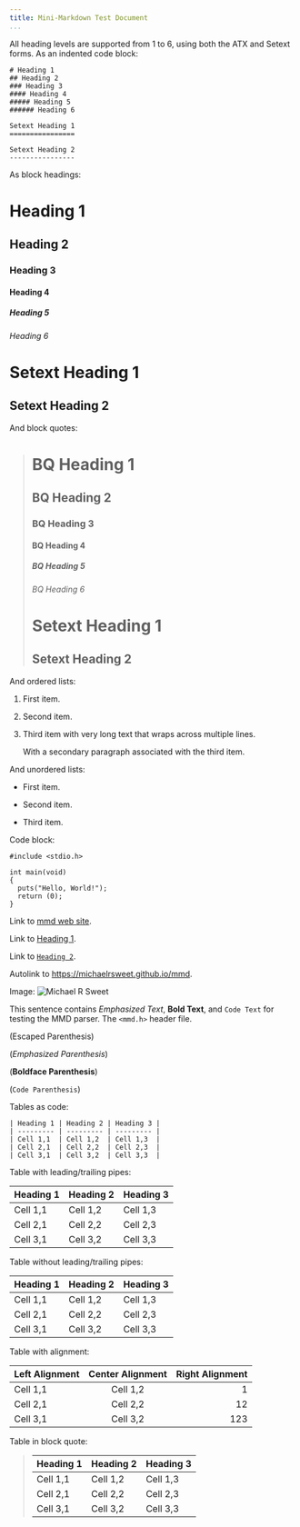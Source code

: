 ```yaml
---
title: Mini-Markdown Test Document
...
```


All heading levels are supported from 1 to 6, using both the ATX and Setext
forms.  As an indented code block:

    # Heading 1
    ## Heading 2
    ### Heading 3
    #### Heading 4
    ##### Heading 5
    ###### Heading 6

    Setext Heading 1
    ================

    Setext Heading 2
    ----------------

As block headings:

# Heading 1
## Heading 2
### Heading 3
#### Heading 4
##### Heading 5
###### Heading 6

Setext Heading 1
================

Setext Heading 2
----------------

And block quotes:

> # BQ Heading 1
> ## BQ Heading 2
> ### BQ Heading 3
> #### BQ Heading 4
> ##### BQ Heading 5
> ###### BQ Heading 6
>
> Setext Heading 1
> ================
>
> Setext Heading 2
> ----------------

And ordered lists:

1. First item.

2. Second item.

3. Third item with very long text that wraps
   across multiple lines.

   With a secondary paragraph associated with
   the third item.

And unordered lists:

- First item.

+ Second item.

* Third item.

Code block:

```
#include <stdio.h>

int main(void)
{
  puts("Hello, World!");
  return (0);
}
```

Link to [mmd web site](https://michaelrsweet.github.io/mmd).

Link to [Heading 1](@).

Link to [`Heading 2`](@).

Autolink to <https://michaelrsweet.github.io/mmd>.

Image: ![Michael R Sweet](https://michaelrsweet.github.io/apple-touch-icon.png)

This sentence contains *Emphasized Text*, **Bold Text**, and `Code Text` for
testing the MMD parser.  The `<mmd.h>` header file.

\(Escaped Parenthesis)

\(*Emphasized Parenthesis*)

\(**Boldface Parenthesis**)

\(`Code Parenthesis`)

Tables as code:

    | Heading 1 | Heading 2 | Heading 3 |
    | --------- | --------- | --------- |
    | Cell 1,1  | Cell 1,2  | Cell 1,3  |
    | Cell 2,1  | Cell 2,2  | Cell 2,3  |
    | Cell 3,1  | Cell 3,2  | Cell 3,3  |

Table with leading/trailing pipes:

| Heading 1 | Heading 2 | Heading 3 |
| --------- | --------- | --------- |
| Cell 1,1  | Cell 1,2  | Cell 1,3  |
| Cell 2,1  | Cell 2,2  | Cell 2,3  |
| Cell 3,1  | Cell 3,2  | Cell 3,3  |

Table without leading/trailing pipes:

Heading 1 | Heading 2 | Heading 3
--------- | --------- | ---------
Cell 1,1  | Cell 1,2  | Cell 1,3
Cell 2,1  | Cell 2,2  | Cell 2,3
Cell 3,1  | Cell 3,2  | Cell 3,3

Table with alignment:

Left Alignment | Center Alignment | Right Alignment
:-------- | :-------: | --------:
Cell 1,1  | Cell 1,2  |        1
Cell 2,1  | Cell 2,2  |       12
Cell 3,1  | Cell 3,2  |      123

Table in block quote:

> Heading 1 | Heading 2 | Heading 3
> --------- | --------- | ---------
> Cell 1,1  | Cell 1,2  | Cell 1,3
> Cell 2,1  | Cell 2,2  | Cell 2,3
> Cell 3,1  | Cell 3,2  | Cell 3,3
